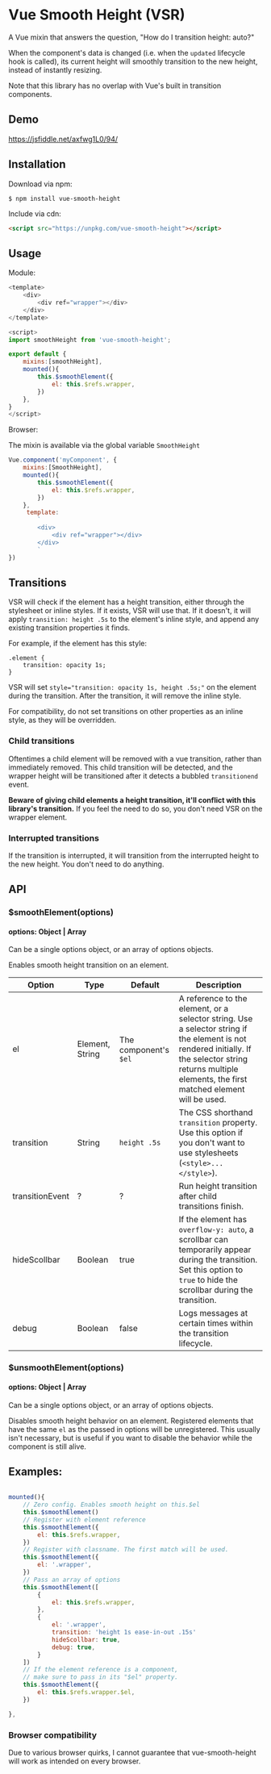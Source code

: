 
# Vue Smooth Height (VSR)
A Vue mixin that answers the question, "How do I transition height: auto?"

When the component's data is changed (i.e. when the `updated` lifecycle hook is called), its current height will smoothly transition to the new height, instead of instantly resizing.

Note that this library has no overlap with Vue's built in transition components.

## Demo
https://jsfiddle.net/axfwg1L0/94/

## Installation

Download via npm:
```shell
$ npm install vue-smooth-height
```

Include via cdn:
```html
<script src="https://unpkg.com/vue-smooth-height"></script>
```

## Usage

Module:

```javascript
<template>
    <div>
        <div ref="wrapper"></div>
    </div>
</template>

<script>
import smoothHeight from 'vue-smooth-height';

export default {
    mixins:[smoothHeight],
    mounted(){
        this.$smoothElement({
            el: this.$refs.wrapper,
        })
    },
}
</script>
```

Browser:

The mixin is available via the global variable `SmoothHeight`

```javascript
Vue.component('myComponent', {
    mixins:[SmoothHeight],
    mounted(){
        this.$smoothElement({
            el: this.$refs.wrapper,
        })
    },
     template:
        `
        <div>
            <div ref="wrapper"></div>
        </div>
        `
})
```

## Transitions
VSR will check if the element has a height transition, either through the stylesheet or inline styles. If it exists, VSR will use that. If it doesn't, it will apply `transition: height .5s` to the element's inline style, and append any existing transition properties it finds.

For example, if the element has this style:

```
.element {
    transition: opacity 1s;
}
```

VSR will set ```style="transition: opacity 1s, height .5s;"``` on the element during the transition. After the transition, it will remove the inline style.

For compatibility, do not set transitions on other properties as an inline style, as they will be overridden.

### Child transitions
Oftentimes a child element will be removed with a vue transition, rather than immediately removed. This child transition will be detected, and the wrapper height will be transitioned after it detects a bubbled `transitionend` event.

**Beware of giving child elements a height transition, it'll conflict with this library's transition.** If you feel the need to do so, you don't need VSR on the wrapper element.

### Interrupted transitions
If the transition is interrupted, it will transition from the interrupted height to the new height. You don't need to do anything.

## API
### $smoothElement(options)
#### options: Object | Array

Can be a single options object,
or an array of options objects.

Enables smooth height transition on an element.


**Option**|**Type**|**Default**|**Description**
-----|-----|-----|-----
el|Element, String|The component's `$el`|A reference to the element, or a selector string. Use a selector string if the element is not rendered initially. If the selector string returns multiple elements, the first matched element will be used.
transition|String|<nobr>`height .5s`</nobr>| The CSS shorthand `transition` property. Use this option if you don't want to use stylesheets (`<style>...</style>`).
transitionEvent|?|?|Run height transition after child transitions finish.
hideScollbar|Boolean|true|If the element has `overflow-y: auto`, a scrollbar can temporarily appear during the transition. Set this option to `true` to hide the scrollbar during the transition.
debug|Boolean|false|Logs messages at certain times within the transition lifecycle.

### $unsmoothElement(options)
#### options: Object | Array

Can be a single options object,
or an array of options objects.

Disables smooth height behavior on an element. Registered elements that have the same `el` as the passed in options will be unregistered. This usually isn't necessary, but is useful if you want to disable the behavior while the component is still alive.

## Examples:


```javascript

mounted(){
    // Zero config. Enables smooth height on this.$el
    this.$smoothElement()
    // Register with element reference
    this.$smoothElement({
        el: this.$refs.wrapper,
    })
    // Register with classname. The first match will be used.
    this.$smoothElement({
        el: '.wrapper',
    })
    // Pass an array of options
    this.$smoothElement([
        {
            el: this.$refs.wrapper,
        },
        {
            el: '.wrapper',
            transition: 'height 1s ease-in-out .15s'
            hideScollbar: true,
            debug: true,
        }
    ])
    // If the element reference is a component,
    // make sure to pass in its "$el" property.
    this.$smoothElement({
        el: this.$refs.wrapper.$el,
    })

},

```

### Browser compatibility
Due to various browser quirks, I cannot guarantee that vue-smooth-height will work as intended on every browser.
